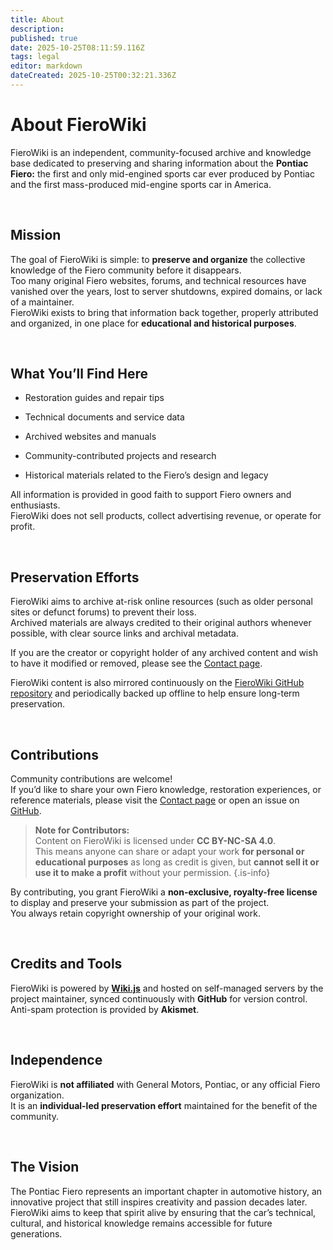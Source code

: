 ```yaml
---
title: About
description: 
published: true
date: 2025-10-25T08:11:59.116Z
tags: legal
editor: markdown
dateCreated: 2025-10-25T00:32:21.336Z
---
```


# About FieroWiki

FieroWiki is an independent, community-focused archive and knowledge base dedicated to preserving and sharing information about the **Pontiac Fiero:** the first and only mid-engined sports car ever produced by Pontiac and the first mass-produced mid-engine sports car in America.

<br>

## Mission

The goal of FieroWiki is simple: to **preserve and organize** the collective knowledge of the Fiero community before it disappears.  
Too many original Fiero websites, forums, and technical resources have vanished over the years, lost to server shutdowns, expired domains, or lack of a maintainer.  
FieroWiki exists to bring that information back together, properly attributed and organized, in one place for **educational and historical purposes**.

<br>

## What You’ll Find Here

- Restoration guides and repair tips

- Technical documents and service data

- Archived websites and manuals

- Community-contributed projects and research

- Historical materials related to the Fiero’s design and legacy

All information is provided in good faith to support Fiero owners and enthusiasts.  
FieroWiki does not sell products, collect advertising revenue, or operate for profit.

<br>

## Preservation Efforts

FieroWiki aims to archive at-risk online resources (such as older personal sites or defunct forums) to prevent their loss.  
Archived materials are always credited to their original authors whenever possible, with clear source links and archival metadata.

If you are the creator or copyright holder of any archived content and wish to have it modified or removed, please see the [Contact page](/contact).

FieroWiki content is also mirrored continuously on the [FieroWiki GitHub repository](https://github.com/sammothxc/fierowiki) and periodically backed up offline to help ensure long-term preservation.

<br>

## Contributions

Community contributions are welcome!  
If you’d like to share your own Fiero knowledge, restoration experiences, or reference materials, please visit the [Contact page](/contact) or open an issue on [GitHub](https://github.com/sammothxc/fierowiki).

> **Note for Contributors:**  
> Content on FieroWiki is licensed under **CC BY-NC-SA 4.0**.  
> This means anyone can share or adapt your work **for personal or educational purposes** as long as credit is given, but **cannot sell it or use it to make a profit** without your permission.
{.is-info}

By contributing, you grant FieroWiki a **non-exclusive, royalty-free license** to display and preserve your submission as part of the project.  
You always retain copyright ownership of your original work.

<br>

## Credits and Tools

FieroWiki is powered by **[Wiki.js](https://js.wiki/)** and hosted on self-managed servers by the project maintainer, synced continuously with **GitHub** for version control.  
Anti-spam protection is provided by **Akismet**.  

<br>

## Independence

FieroWiki is **not affiliated** with General Motors, Pontiac, or any official Fiero organization.  
It is an **individual-led preservation effort** maintained for the benefit of the community.

<br>

## The Vision

The Pontiac Fiero represents an important chapter in automotive history, an innovative project that still inspires creativity and passion decades later.
FieroWiki aims to keep that spirit alive by ensuring that the car’s technical, cultural, and historical knowledge remains accessible for future generations.